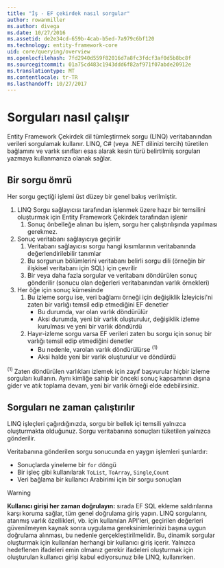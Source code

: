 ```yaml
---
title: "İş - EF çekirdek nasıl sorgular"
author: rowanmiller
ms.author: divega
ms.date: 10/27/2016
ms.assetid: de2e34cd-659b-4cab-b5ed-7a979c6bf120
ms.technology: entity-framework-core
uid: core/querying/overview
ms.openlocfilehash: 7fd2940d559f82016d7a8fc3fdcf3af0d5b8bc8f
ms.sourcegitcommit: 01a75cd483c1943ddd6f82af971f07abde20912e
ms.translationtype: MT
ms.contentlocale: tr-TR
ms.lasthandoff: 10/27/2017
---
```

# <a name="how-queries-work"></a>Sorguları nasıl çalışır

Entity Framework Çekirdek dil tümleştirmek sorgu (LINQ) veritabanından verileri sorgulamak kullanır. LINQ, C# (veya .NET dilinizi tercih) türetilen bağlamını ve varlık sınıfları esas alarak kesin türü belirtilmiş sorguları yazmaya kullanmanıza olanak sağlar.

## <a name="the-life-of-a-query"></a>Bir sorgu ömrü

Her sorgu geçtiği işlemi üst düzey bir genel bakış verilmiştir.

1. LINQ Sorgu sağlayıcısı tarafından işlenmek üzere hazır bir temsilini oluşturmak için Entity Framework Çekirdek tarafından işlenir
   1. Sonuç önbelleğe alınan bu işlem, sorgu her çalıştırılışında yapılması gerekmez.
2. Sonuç veritabanı sağlayıcıya geçirilir
   1. Veritabanı sağlayıcısı sorgu hangi kısımlarının veritabanında değerlendirilebilir tanımlar
   2. Bu sorgunun bölümlerini veritabanı belirli sorgu dili (örneğin bir ilişkisel veritabanı için SQL) için çevrilir
   3. Bir veya daha fazla sorgular ve veritabanı döndürülen sonuç gönderilir (sonucu olan değerleri veritabanından varlık örnekleri)
3. Her öğe için sonuç kümesinde
   1. Bu izleme sorgu ise, veri bağlamı örneği için değişiklik İzleyicisi'ni zaten bir varlığı temsil edip etmediğini EF denetler
      * Bu durumda, var olan varlık döndürülür
      * Aksi durumda, yeni bir varlık oluşturulur, değişiklik izleme kurulması ve yeni bir varlık döndürdü
   2. Hayır-izleme sorgu varsa EF verileri zaten bu sorgu için sonuç bir varlığı temsil edip etmediğini denetler
      * Bu nedenle, varolan varlık döndürülürse <sup>(1)</sup>
      * Aksi halde yeni bir varlık oluşturulur ve döndürdü

<sup>(1) </sup> Zaten döndürülen varlıkları izlemek için zayıf başvurular hiçbir izleme sorguları kullanın. Aynı kimliğe sahip bir önceki sonuç kapsamının dışına gider ve atık toplama devam, yeni bir varlık örneği elde edebilirsiniz.

## <a name="when-queries-are-executed"></a>Sorguları ne zaman çalıştırılır

LINQ işleçleri çağırdığınızda, sorgu bir bellek içi temsili yalnızca oluşturmakta olduğunuz. Sorgu veritabanına sonuçları tüketilen yalnızca gönderilir.

Veritabanına gönderilen sorgu sonucunda en yaygın işlemleri şunlardır:
* Sonuçlarda yineleme bir `for` döngü
* Bir işleç gibi kullanılarak `ToList`, `ToArray`, `Single`,`Count`
* Veri bağlama bir kullanıcı Arabirimi için bir sorgu sonuçları

> [!WARNING]  
> **Kullanıcı girişi her zaman doğrulayın:** sırada EF SQL ekleme saldırılarına karşı koruma sağlar, tüm genel doğrulama giriş yapın. LINQ sorgularını, atanmış varlık özellikleri, vb. için kullanılan API'leri, geçirilen değerleri güvenilmeyen kaynak sonra uygulama gereksinimlerinizi başına uygun doğrulama alınması, bu nedenle gerçekleştirilmelidir. Bu, dinamik sorgular oluşturmak için kullanılan herhangi bir kullanıcı giriş içerir. Yalnızca hedeflenen ifadeleri emin olmanız gerekir ifadeleri oluşturmak için oluşturulan kullanıcı girişi kabul ediyorsunuz bile LINQ, kullanırken.
